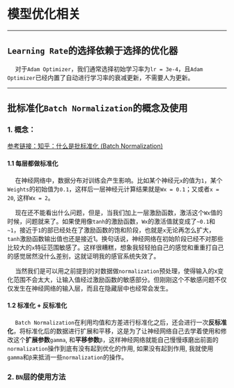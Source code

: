 # 模型优化相关

------------------

## `Learning Rate`的选择依赖于选择的优化器

&emsp; 对于`Adam Optimizer`，我们通常选择初始学习率为`lr = 3e-4`，且`Adam Optimizer`已经内置了自动进行学习率的衰减更新，不需要人为更新。

-----------------

## **批标准化**`Batch Normalization`的概念及使用

### 1. 概念：

[参考链接：知乎：什么是批标准化 (Batch Normalization)](https://zhuanlan.zhihu.com/p/24810318)

#### 1.1 每层都做标准化

&emsp; 在神经网络中，数据分布对训练会产生影响。比如某个神经元`x`的值为`1`，某个`Weights`的初始值为`0.1`，这样后一层神经元计算结果就是`Wx = 0.1`；又或者`x = 20`, 这样`Wx = 2`。

&emsp; 现在还不能看出什么问题，但是，当我们加上一层激励函数，激活这个`Wx`值的时候，问题就来了。如果使用像`tanh`的激励函数，`Wx`的激活值就变成了`~0.1`和`~1`，接近于`1`的部已经处在了激励函数的饱和阶段，也就是`x`无论再怎么扩大，`tanh`激励函数输出值也还是接近1。换句话说，神经网络在初始阶段已经不对那些比较大的`x`特征范围敏感了。这样很糟糕，想象我轻轻拍自己的感觉和重重打自己的感觉居然没什么差别，这就证明我的感官系统失效了。

&emsp; 当然我们是可以用之前提到的对数据做`normalization`预处理，使得输入的x变化范围不会太大，让输入值经过激励函数的敏感部分。但刚刚这个不敏感问题不仅仅发生在神经网络的输入层，而且在隐藏层中也经常会发生。

#### 1.2 标准化 + 反标准化

&emsp; `Batch Normalization`在利用均值和方差进行标准化之后，还会进行一次**反标准化**，将标准化后的数据进行扩展和平移，这是为了让神经网络自己去学着使用和修改这个**扩展参数**`gamma`, 和**平移参数**`β`，这样神经网络就能自己慢慢琢磨出前面的`normalization`操作到底有没有起到优化的作用, 如果没有起到作用, 我就使用`gamma`和`β`来抵消一些`normalization`的操作。


### 2. `BN`层的使用方法



